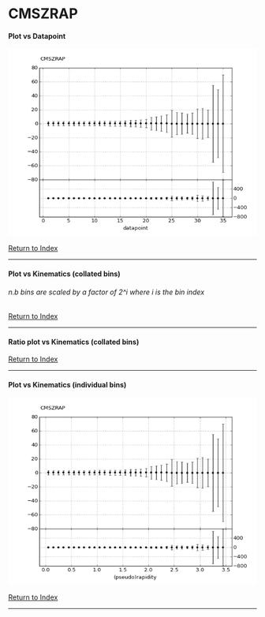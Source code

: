 CMSZRAP
=======
#### Plot vs Datapoint 
[![CMSZRAP datapoints](CMSZRAP.png)](CMSZRAP.pdf) 

[Return to Index](../index.html)

------------- 
#### Plot vs Kinematics (collated bins) 
###### n.b bins are scaled by a factor of 2^i where i is the bin index  
      
[Return to Index](../index.html)

------------- 
#### Ratio plot vs Kinematics (collated bins) 
      
[Return to Index](../index.html)

------------- 
#### Plot vs Kinematics (individual bins) 
[![CMSZRAP_0_0](CMSZRAP_0_0.png)](CMSZRAP_0_0.pdf)
      
[Return to Index](../index.html)

------------- 
